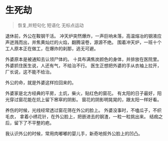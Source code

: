 # 生死劫
> 恢复,并短句化
> 短语化 无标点运动

退休前，外公在鞍钢干活。
冲天炉突然爆炸，一声巨响未落，高温熔冶的钢液应声迸溅而出，并焦黄灿烂的火焰，翻腾滚卷，源源不绝。
围着冲天炉，一班十个工人原本正在做工，在爆炸的刹那，逃无可避。

外婆原本是被通知去认领尸体的。
十具布满焦炭颜色的身体，并排放在医院里。
外婆抓住医生说，人还有气，不给治不行。
医生正想把外婆的手从衣袖上拉开，
厂长说，这不能不给治。

外公的命，就是外婆这样捡回来的。

外婆家是北方经典的平房，土炕，柴火，贴红色的窗花。
有太阳的日子最好，阳光穿过窗花能在炕上留下窸窣的阴影。
窗花的阴影明晃晃的，跟太阳一样好看。

养伤的时候，光线经常透过窗花筛在外公的脸上。
外婆没事时，不嗑瓜子，不织毛衣，
拿着小绣花针，在外公脸上，把嵌进去的钢渣，一粒一粒挑出来。
结痂之后，留下了不平整的疤。

我认识外公的时候，常用肉嘟嘟的婴儿手，新奇地抠外公脸上的凹凸。


